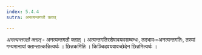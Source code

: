 ```yaml
---
index: 5.4.4
sutra: अनत्यन्तगतौ क्तात्

---
```

_अनत्यन्तगतौ क्तात्_ - अनत्यन्तगतौ क्तात् । अत्यन्तगतिरशेषावयवसम्बन्धः, तदभावः=अनत्यन्तगतिः, तस्यां गम्यमानायां क्तान्तात्कन्नित्यर्थः । छिन्नकमिति । किञ्चिदवयवावच्छेदेन छिन्नमित्यर्थः । 